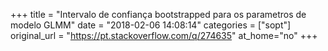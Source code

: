 +++
title = "Intervalo de confiança bootstrapped para os parametros de modelo GLMM"
date = "2018-02-06 14:08:14"
categories = ["sopt"]
original_url = "https://pt.stackoverflow.com/q/274635"
at_home="no"
+++

